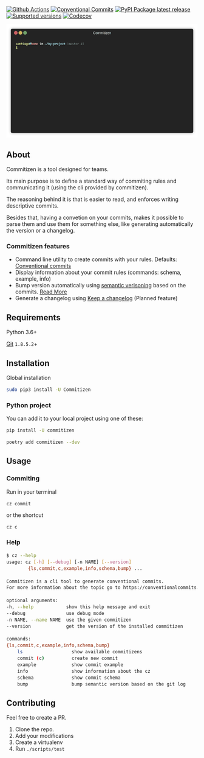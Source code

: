 
[![Github Actions](https://github.com/Woile/commitizen/workflows/Python%20package/badge.svg?style=flat-square)](https://github.com/Woile/commitizen/actions)
[![Conventional
Commits](https://img.shields.io/badge/Conventional%20Commits-1.0.0-yellow.svg?style=flat-square)](https://conventionalcommits.org)
[![PyPI Package latest
release](https://img.shields.io/pypi/v/commitizen.svg?style=flat-square)](https://pypi.org/project/commitizen/)
[![Supported
versions](https://img.shields.io/pypi/pyversions/commitizen.svg?style=flat-square)](https://pypi.org/project/commitizen/)
[![Codecov](https://img.shields.io/codecov/c/github/Woile/commitizen.svg?style=flat-square)](https://codecov.io/gh/Woile/commitizen)


![Using commitizen cli](images/demo.gif)

## About

Commitizen is a tool designed for teams.

Its main purpose is to define a standard way of commiting rules
and communicating it (using the cli provided by commitizen).

The reasoning behind it is that is easier to read, and enforces writing
descriptive commits.

Besides that, having a convetion on your commits, makes it possible to
parse them and use them for something else, like generating automatically
the version or a changelog.

### Commitizen features

* Command line utility to create commits with your rules. Defaults: [Conventional commits][conventional_commits]
* Display information about your commit rules (commands: schema, example, info)
* Bump version automatically using [semantic verisoning][semver] based on the commits. [Read More](./bump.md)
* Generate a changelog using [Keep a changelog][keepchangelog] (Planned feature)

## Requirements

Python 3.6+

[Git][gitscm] `1.8.5.2`+

## Installation

Global installation

```bash
sudo pip3 install -U Commitizen
```

### Python project

You can add it to your local project using one of these:
```bash
pip install -U commitizen
```

```bash
poetry add commitizen --dev
```

## Usage

### Commiting


Run in your terminal

    cz commit

or the shortcut

    cz c

### Help

```bash
$ cz --help
usage: cz [-h] [--debug] [-n NAME] [--version]
        {ls,commit,c,example,info,schema,bump} ...

Commitizen is a cli tool to generate conventional commits.
For more information about the topic go to https://conventionalcommits.org/

optional arguments:
-h, --help            show this help message and exit
--debug               use debug mode
-n NAME, --name NAME  use the given commitizen
--version             get the version of the installed commitizen

commands:
{ls,commit,c,example,info,schema,bump}
    ls                  show available commitizens
    commit (c)          create new commit
    example             show commit example
    info                show information about the cz
    schema              show commit schema
    bump                bump semantic version based on the git log
```

## Contributing

Feel free to create a PR.

1. Clone the repo.
2. Add your modifications
3. Create a virtualenv
4. Run `./scripts/test`

[conventional_commits]: https://www.conventionalcommits.org
[semver]: https://semver.org/
[keepchangelog]: https://keepachangelog.com/
[gitscm]: https://git-scm.com/downloads
[Travis]: https://img.shields.io/travis/Woile/commitizen.svg?style=flat-square
